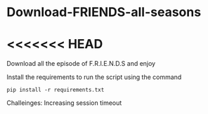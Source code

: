 # Download-FRIENDS-all-seasons
<<<<<<< HEAD
=======
Download all the episode of F.R.I.E.N.D.S and enjoy

Install the requirements to run the script using the command

    pip install -r requirements.txt
 
Challeinges:
    Increasing session timeout
